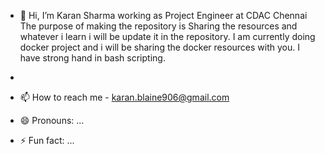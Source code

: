 - 👋 Hi, I’m Karan Sharma working as Project Engineer at CDAC Chennai
     The purpose of making the repository is Sharing the resources and whatever i learn i will be update it in the repository.
     I am currently doing docker project and i will be sharing the docker resources with you.
     I have strong hand in bash scripting.
   
-  
- 📫 How to reach me - karan.blaine906@gmail.com
- 😄 Pronouns: ...
- ⚡ Fun fact: ...

<!---
Any feedback or suggesstions welcome
--->
